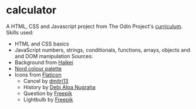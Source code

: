 # calculator
A HTML, CSS and Javascript project from The Odin Project's [curriculum](https://www.theodinproject.com/paths/foundations/courses/foundations/lessons/calculator). Skills used:
* HTML and CSS basics
* JavaScript numbers, strings, conditionals, functions, arrays, objects and and DOM manipulation
Sources:
* Background from [Haikei](https://haikei.app/)
* [Nord colour palette](https://www.nordtheme.com/docs/colors-and-palettes)
* Icons from [Flaticon](https://www.flaticon.com)
  * Cancel by [dmitri13](https://www.flaticon.com/free-icon/cancel_992660)
  * History by [Debi Alpa Nugraha](https://www.flaticon.com/premium-icon/history_2989831)
  * Question by [Freepik](https://www.flaticon.com/premium-icon/question_1069171)
  * Lightbulb by [Freepik](https://www.flaticon.com/free-icon/idea_841743)